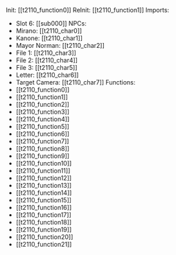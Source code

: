 Init: [[t2110_function0]]
ReInit: [[t2110_function1]]
Imports:
- Slot 6: [[sub000]]
NPCs:
- Mirano: [[t2110_char0]]
- Kanone: [[t2110_char1]]
- Mayor Norman: [[t2110_char2]]
- File 1: [[t2110_char3]]
- File 2: [[t2110_char4]]
- File 3: [[t2110_char5]]
- Letter: [[t2110_char6]]
- Target Camera: [[t2110_char7]]
Functions:
- [[t2110_function0]]
- [[t2110_function1]]
- [[t2110_function2]]
- [[t2110_function3]]
- [[t2110_function4]]
- [[t2110_function5]]
- [[t2110_function6]]
- [[t2110_function7]]
- [[t2110_function8]]
- [[t2110_function9]]
- [[t2110_function10]]
- [[t2110_function11]]
- [[t2110_function12]]
- [[t2110_function13]]
- [[t2110_function14]]
- [[t2110_function15]]
- [[t2110_function16]]
- [[t2110_function17]]
- [[t2110_function18]]
- [[t2110_function19]]
- [[t2110_function20]]
- [[t2110_function21]]
